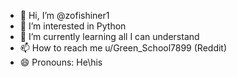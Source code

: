 - 👋 Hi, I’m @zofishiner1
- 👀 I’m interested in Python
- 🌱 I’m currently learning all I can understand
- 📫 How to reach me u/Green_School7899 (Reddit)
- 😄 Pronouns: He\his

<!---
zofishiner1/zofishiner1 is a ✨ special ✨ repository because its `README.md` (this file) appears on your GitHub profile.
You can click the Preview link to take a look at your changes.
--->
